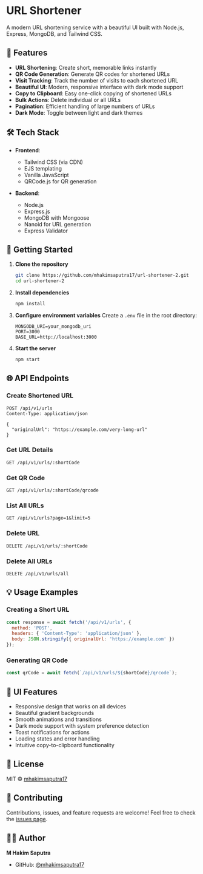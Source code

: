 # URL Shortener

A modern URL shortening service with a beautiful UI built with Node.js, Express, MongoDB, and Tailwind CSS.

## 🌟 Features

- **URL Shortening**: Create short, memorable links instantly
- **QR Code Generation**: Generate QR codes for shortened URLs
- **Visit Tracking**: Track the number of visits to each shortened URL
- **Beautiful UI**: Modern, responsive interface with dark mode support
- **Copy to Clipboard**: Easy one-click copying of shortened URLs
- **Bulk Actions**: Delete individual or all URLs
- **Pagination**: Efficient handling of large numbers of URLs
- **Dark Mode**: Toggle between light and dark themes

## 🛠 Tech Stack

- **Frontend**:
  - Tailwind CSS (via CDN)
  - EJS templating
  - Vanilla JavaScript
  - QRCode.js for QR generation
  
- **Backend**:
  - Node.js
  - Express.js
  - MongoDB with Mongoose
  - Nanoid for URL generation
  - Express Validator

## 🚀 Getting Started

1. **Clone the repository**
   ```bash
   git clone https://github.com/mhakimsaputra17/url-shortener-2.git
   cd url-shortener-2
   ```

2. **Install dependencies**
   ```bash
   npm install
   ```

3. **Configure environment variables**
   Create a `.env` file in the root directory:
   ```env
   MONGODB_URI=your_mongodb_uri
   PORT=3000
   BASE_URL=http://localhost:3000
   ```

4. **Start the server**
   ```bash
   npm start
   ```

## 🌐 API Endpoints

### Create Shortened URL
```http
POST /api/v1/urls
Content-Type: application/json

{
  "originalUrl": "https://example.com/very-long-url"
}
```

### Get URL Details
```http
GET /api/v1/urls/:shortCode
```

### Get QR Code
```http
GET /api/v1/urls/:shortCode/qrcode
```

### List All URLs
```http
GET /api/v1/urls?page=1&limit=5
```

### Delete URL
```http
DELETE /api/v1/urls/:shortCode
```

### Delete All URLs
```http
DELETE /api/v1/urls/all
```

## 💡 Usage Examples

### Creating a Short URL
```javascript
const response = await fetch('/api/v1/urls', {
  method: 'POST',
  headers: { 'Content-Type': 'application/json' },
  body: JSON.stringify({ originalUrl: 'https://example.com' })
});
```

### Generating QR Code
```javascript
const qrCode = await fetch(`/api/v1/urls/${shortCode}/qrcode`);
```

## 🎨 UI Features

- Responsive design that works on all devices
- Beautiful gradient backgrounds
- Smooth animations and transitions
- Dark mode support with system preference detection
- Toast notifications for actions
- Loading states and error handling
- Intuitive copy-to-clipboard functionality

## 📝 License

MIT © [mhakimsaputra17](https://github.com/mhakimsaputra17)

## 🤝 Contributing

Contributions, issues, and feature requests are welcome! Feel free to check the [issues page](https://github.com/mhakimsaputra17/url-shortener-2/issues).

## 👨‍💻 Author

**M Hakim Saputra**
- GitHub: [@mhakimsaputra17](https://github.com/mhakimsaputra17)

